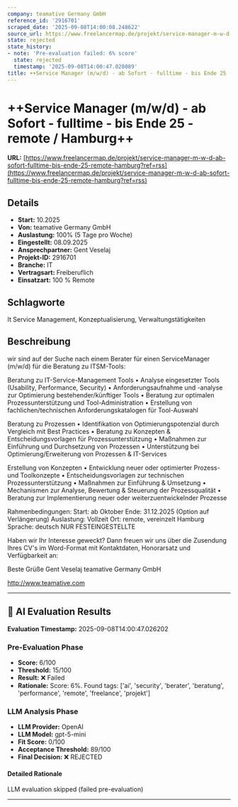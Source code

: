 ```yaml
---
company: teamative Germany GmbH
reference_id: '2916701'
scraped_date: '2025-09-08T14:00:08.248622'
source_url: https://www.freelancermap.de/projekt/service-manager-m-w-d-ab-sofort-fulltime-bis-ende-25-remote-hamburg?ref=rss
state: rejected
state_history:
- note: 'Pre-evaluation failed: 6% score'
  state: rejected
  timestamp: '2025-09-08T14:00:47.028089'
title: ++Service Manager (m/w/d) - ab Sofort - fulltime - bis Ende 25 - remote / Hamburg++
---
```



# ++Service Manager (m/w/d) - ab Sofort - fulltime - bis Ende 25 - remote / Hamburg++
**URL:** [https://www.freelancermap.de/projekt/service-manager-m-w-d-ab-sofort-fulltime-bis-ende-25-remote-hamburg?ref=rss](https://www.freelancermap.de/projekt/service-manager-m-w-d-ab-sofort-fulltime-bis-ende-25-remote-hamburg?ref=rss)
## Details
- **Start:** 10.2025
- **Von:** teamative Germany GmbH
- **Auslastung:** 100% (5 Tage pro Woche)
- **Eingestellt:** 08.09.2025
- **Ansprechpartner:** Gent Veselaj
- **Projekt-ID:** 2916701
- **Branche:** IT
- **Vertragsart:** Freiberuflich
- **Einsatzart:** 100
                                                % Remote

## Schlagworte
It Service Management, Konzeptualisierung, Verwaltungstätigkeiten

## Beschreibung
wir sind auf der Suche nach einem Berater für einen ServiceManager (m/w/d) für die Beratung zu ITSM-Tools:

Beratung zu IT-Service-Management Tools
• Analyse eingesetzter Tools (Usability, Performance, Security)
• Anforderungsaufnahme und -analyse zur Optimierung bestehender/künftiger Tools
• Beratung zur optimalen Prozessunterstützung und Tool-Administration
• Erstellung von fachlichen/technischen Anforderungskatalogen für Tool-Auswahl

Beratung zu Prozessen
• Identifikation von Optimierungspotenzial durch Vergleich mit Best Practices
• Beratung zu Konzepten & Entscheidungsvorlagen für Prozessunterstützung
• Maßnahmen zur Einführung und Durchsetzung von Prozessen
• Unterstützung bei Optimierung/Erweiterung von Prozessen & IT-Services

Erstellung von Konzepten
• Entwicklung neuer oder optimierter Prozess- und Toolkonzepte
• Entscheidungsvorlagen zur technischen Prozessunterstützung
• Maßnahmen zur Einführung & Umsetzung
• Mechanismen zur Analyse, Bewertung & Steuerung der Prozessqualität
• Beratung zur Implementierung neuer oder weiterzuentwickelnder Prozesse

Rahmenbedingungen:
Start: ab Oktober
Ende: 31.12.2025 (Option auf Verlängerung)
Auslastung: Vollzeit
Ort: remote, vereinzelt Hamburg
Sprache: deutsch
NUR FESTEINGESTELLTE

Haben wir Ihr Interesse geweckt?
Dann freuen wir uns über die Zusendung Ihres CV's im Word-Format mit Kontaktdaten, Honorarsatz und Verfügbarkeit an:

Beste Grüße
Gent Veselaj
teamative Germany GmbH

http://www.teamative.com

---

## 🤖 AI Evaluation Results

**Evaluation Timestamp:** 2025-09-08T14:00:47.026202

### Pre-Evaluation Phase
- **Score:** 6/100
- **Threshold:** 15/100
- **Result:** ❌ Failed
- **Rationale:** Score: 6%. Found tags: ['ai', 'security', 'berater', 'beratung', 'performance', 'remote', 'freelance', 'projekt']

### LLM Analysis Phase
- **LLM Provider:** OpenAI
- **LLM Model:** gpt-5-mini
- **Fit Score:** 0/100
- **Acceptance Threshold:** 89/100
- **Final Decision:** ❌ REJECTED

#### Detailed Rationale
LLM evaluation skipped (failed pre-evaluation)

---
